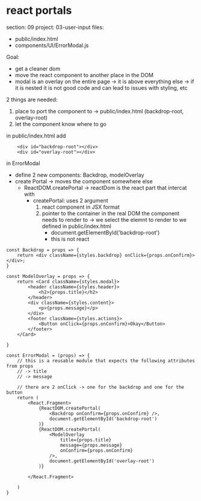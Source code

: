 # react portals

section: 09
project: 03-user-input
files: 
- public/index.html
- components/UI/ErrorModal.js

Goal:
- get a cleaner dom
- move the react component to another place in the DOM
- modal is an overlay on the entire page -> it is above everything else -> if it is nested it is not good code and can lead to issues with styling, etc


2 things are needed:
1. place to port the component to -> public/index.html (backdrop-root, overlay-root)
2. let the component know where to go

in public/index.html add

```
    <div id="backdrop-root"></div>
    <div id="overlay-root"></div>
```

in ErrorModal

- define 2 new components: Backdrop, modelOverlay
- create Portal -> moves the component somewhere else
  - ReactDOM.createPortal -> reactDom is the react part that intercat with
    - createPortal: uses 2 argument
      1. react component in JSX format
      2. pointer to the container in the real DOM the component needs to render to -> we select the elemnt to render to we defined in public/index.html
         - document.getElementById('backdrop-root')
         - this is not react

```
const Backdrop = props => {
    return <div className={styles.backdrop} onClick={props.onConfirm}></div>;
}

const ModelOverlay = props => {
    return <Card className={styles.modal}>
        <header className={styles.header}>
            <h2>{props.title}</h2>
        </header>
        <div className={styles.content}>
            <p>{props.message}</p>
        </div>
        <footer className={styles.actions}>
            <Button onClick={props.onConfirm}>Okay</Button>
        </footer>
    </Card>

}

const ErrorModal = (props) => {
    // this is a reusable module that expects the following attributes from props
    // -> title
    // -> message

    // there are 2 onClick -> one for the backdrop and one for the button
    return (
        <React.Fragment>
            {ReactDOM.createPortal(
                <Backdrop onConfirm={props.onConfirm} />,
                document.getElementById('backdrop-root')
            )}
            {ReactDOM.createPortal(
                <ModelOverlay 
                    title={props.title} 
                    message={props.message} 
                    onConfirm={props.onConfirm} 
                />,
                document.getElementById('overlay-root')
            )}

        </React.Fragment>

    )
}
```